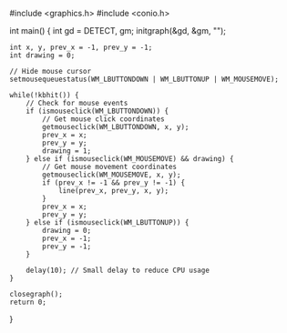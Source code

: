 #include <graphics.h>
#include <conio.h>

int main() {
    int gd = DETECT, gm;
    initgraph(&gd, &gm, "");

    int x, y, prev_x = -1, prev_y = -1;
    int drawing = 0;

    // Hide mouse cursor
    setmousequeuestatus(WM_LBUTTONDOWN | WM_LBUTTONUP | WM_MOUSEMOVE);

    while(!kbhit()) {
        // Check for mouse events
        if (ismouseclick(WM_LBUTTONDOWN)) {
            // Get mouse click coordinates
            getmouseclick(WM_LBUTTONDOWN, x, y);
            prev_x = x;
            prev_y = y;
            drawing = 1;
        } else if (ismouseclick(WM_MOUSEMOVE) && drawing) {
            // Get mouse movement coordinates
            getmouseclick(WM_MOUSEMOVE, x, y);
            if (prev_x != -1 && prev_y != -1) {
                line(prev_x, prev_y, x, y);
            }
            prev_x = x;
            prev_y = y;
        } else if (ismouseclick(WM_LBUTTONUP)) {
            drawing = 0;
            prev_x = -1;
            prev_y = -1;
        }

        delay(10); // Small delay to reduce CPU usage
    }

    closegraph();
    return 0;
}
